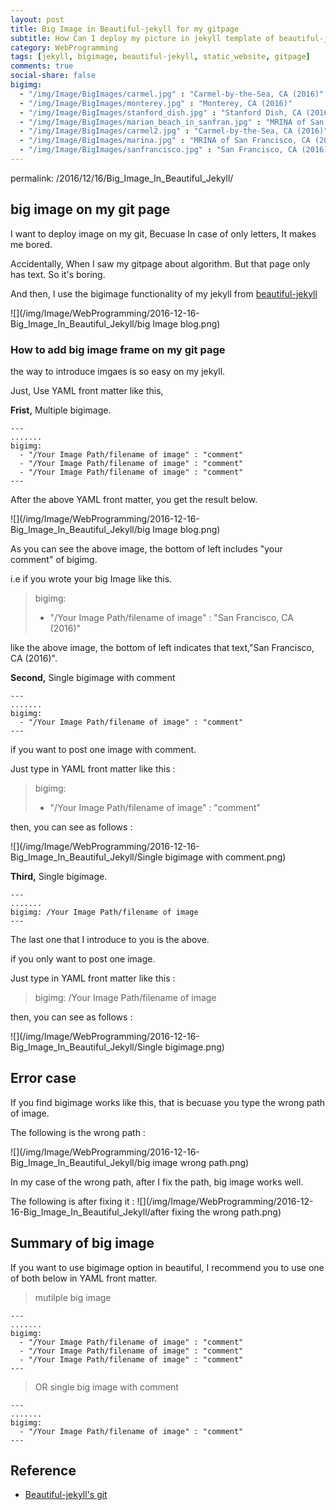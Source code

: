 ```yaml
---
layout: post
title: Big Image in Beautiful-jekyll for my gitpage
subtitle: How Can I deploy my picture in jekyll template of beautiful-jekyll ?
category: WebProgramming
tags: [jekyll, bigimage, beautiful-jekyll, static_website, gitpage]
comments: true
social-share: false
bigimg: 
  - "/img/Image/BigImages/carmel.jpg" : "Carmel-by-the-Sea, CA (2016)"
  - "/img/Image/BigImages/monterey.jpg" : "Monterey, CA (2016)"
  - "/img/Image/BigImages/stanford_dish.jpg" : "Stanford Dish, CA (2016)"
  - "/img/Image/BigImages/marian_beach_in_sanfran.jpg" : "MRINA of San Francisco, CA (2016)"
  - "/img/Image/BigImages/carmel2.jpg" : "Carmel-by-the-Sea, CA (2016)"
  - "/img/Image/BigImages/marina.jpg" : "MRINA of San Francisco, CA (2016)"
  - "/img/Image/BigImages/sanfrancisco.jpg" : "San Francisco, CA (2016)"
---
```


permalink: /2016/12/16/Big_Image_In_Beautiful_Jekyll/

## big image on my git page

  I want to deploy image on my git, Becuase In case of only letters, It makes me bored.
  
  Accidentally, When I saw my gitpage about algorithm. But that page only has text. So it's boring. 
  
  And then, I use the bigimage functionality of my jekyll from [beautiful-jekyll](https://github.com/daattali/beautiful-jekyll)
  
  ![](/img/Image/WebProgramming/2016-12-16-Big_Image_In_Beautiful_Jekyll/big Image blog.png)
  
### How to add big image frame on my git page

  the way to introduce imgaes is so easy on my jekyll. 
  
  Just, Use YAML front matter like this, 
  
  **Frist,** Multiple bigimage. 

```
---
.......
bigimg: 
  - "/Your Image Path/filename of image" : "comment"
  - "/Your Image Path/filename of image" : "comment"
  - "/Your Image Path/filename of image" : "comment"
---  
```
  
  After the above YAML front matter, you get the result below. 
  
  ![](/img/Image/WebProgramming/2016-12-16-Big_Image_In_Beautiful_Jekyll/big Image blog.png)

  As you can see the above image, the bottom of left includes "your comment" of bigimg.
  
  i.e if you wrote your big Image like this.
  
  > bigimg:  
  >   - "/Your Image Path/filename of image" : "San Francisco, CA (2016)"

  like the above image, the bottom of left indicates that text,"San Francisco, CA (2016)".
  

  **Second,** Single bigimage with comment
  
```
---
.......
bigimg: 
  - "/Your Image Path/filename of image" : "comment"
---  
``` 
  if you want to post one image with comment. 
  
  Just type in YAML front matter like this :
  
  > bigimg:    
  >   - "/Your Image Path/filename of image" : "comment"  
 
  then, you can see as follows :
  
  ![](/img/Image/WebProgramming/2016-12-16-Big_Image_In_Beautiful_Jekyll/Single bigimage with comment.png)
  
  **Third,** Single bigimage. 
  
```
---
.......
bigimg: /Your Image Path/filename of image
---  
```
  The last one that I introduce to you is the above. 
  
  if you only want to post one image.
  
  Just type in YAML front matter like this :
  
   > bigimg: /Your Image Path/filename of image  
 
  then, you can see as follows :
  
  ![](/img/Image/WebProgramming/2016-12-16-Big_Image_In_Beautiful_Jekyll/Single bigimage.png)
  
## Error case

  If you find bigimage works like this, that is becuase you type the wrong path of image.  
  
  The following is the wrong path :
  
  ![](/img/Image/WebProgramming/2016-12-16-Big_Image_In_Beautiful_Jekyll/big image wrong path.png)
  
  In my case of the wrong path, after I fix the path, big image works well. 
  
  The following is after fixing it :
  ![](/img/Image/WebProgramming/2016-12-16-Big_Image_In_Beautiful_Jekyll/after fixing the wrong path.png)
  
## Summary of big image 

  If you want to use bigimage option in beautiful, I recommend you to use one of both below in YAML front matter.

  > mutilple big image

```
---
.......
bigimg: 
  - "/Your Image Path/filename of image" : "comment"
  - "/Your Image Path/filename of image" : "comment"
  - "/Your Image Path/filename of image" : "comment"
---  
``` 
  
  > OR single big image with comment

```
---
.......
bigimg: 
  - "/Your Image Path/filename of image" : "comment"
---  
``` 
  
 
## Reference

 - [Beautiful-jekyll's git](https://github.com/daattali/beautiful-jekyll)
